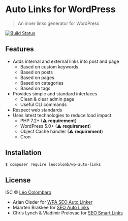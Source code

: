 # Auto Links for WordPress

> An inner links generator for WordPress

[![Build Status](https://travis-ci.com/LeoColomb/wp-auto-links.svg?branch=master)](https://travis-ci.com/LeoColomb/wp-auto-links)

## Features

* Adds internal and external links into post and page
  * Based on custom keywords
  * Based on posts
  * Based on pages
  * Based on categories
  * Based on tags
* Provides simple and standard interfaces
  * Clean & clear admin page
  * Useful CLI commands
* Respect web standards
* Uses latest technologies to reduce load impact
  * PHP 7.2+ (⚠ **requirement**)
  * WordPress 5.0+ (⚠ **requirement**)
  * Object Cache handler (⚠ **requirement**)
  * Cron

## Installation

```bash
$ composer require leocolomb/wp-auto-links
```

## License

ISC © [Léo Colombaro](https://colombaro.fr)

* Arjan Olsder for [WPA SEO Auto Linker](https://wordpress.org/plugins/wpa-seo-auto-linker/)
* Maarten Brakkee for [SEO Auto Links](https://wordpress.org/plugins/seo-auto-links/)
* Chris Lynch & Vladimir Prelovac for [SEO Smart Links](https://wordpress.org/plugins/seo-automatic-links/)

